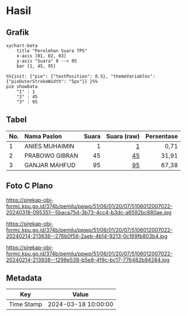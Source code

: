 # Hasil

## Grafik

```mermaid
xychart-beta
    title "Perolehan Suara TPS"
    x-axis [01, 02, 03]
    y-axis "Suara" 0 --> 95
    bar [1, 45, 95]
```

```mermaid
%%{init: {"pie": {"textPosition": 0.5}, "themeVariables": {"pieOuterStrokeWidth": "5px"}} }%%
pie showData
    "1" : 1
    "2" : 45
    "3" : 95
```

## Tabel

| No. | Nama Paslon    | Suara | Suara (raw) | Persentase |
|:--- |:-------------- | -----:| -----------:| ----------:|
| 1   | ANIES MUHAIMIN | 1     | [1][p-1]    | 0,71       |
| 2   | PRABOWO GIBRAN | 45    | [45][p-2]   | 31,91      |
| 3   | GANJAR MAHFUD  | 95    | [95][p-3]   | 67,38      |


[p-1]: https://github.com/gigit-pemilu/pemilu-2024-51-bali/blob/main/pilpres/hitung-suara/sub/51-bali/sub/06-bangli/sub/01-susut/sub/2007-tiga/sub/022-tps/sub/paslon-1.txt
[p-2]: https://github.com/gigit-pemilu/pemilu-2024-51-bali/blob/main/pilpres/hitung-suara/sub/51-bali/sub/06-bangli/sub/01-susut/sub/2007-tiga/sub/022-tps/sub/paslon-2.txt
[p-3]: https://github.com/gigit-pemilu/pemilu-2024-51-bali/blob/main/pilpres/hitung-suara/sub/51-bali/sub/06-bangli/sub/01-susut/sub/2007-tiga/sub/022-tps/sub/paslon-3.txt

## Foto C Plano

https://sirekap-obj-formc.kpu.go.id/374b/pemilu/ppwp/51/06/01/20/07/5106012007022-20240318-095351--5baca75d-3b73-4cc4-b3dc-a6592bc880ae.jpg

https://sirekap-obj-formc.kpu.go.id/374b/pemilu/ppwp/51/06/01/20/07/5106012007022-20240214-213636--276b0f56-2aeb-4b14-9213-0c169fb803b4.jpg

https://sirekap-obj-formc.kpu.go.id/374b/pemilu/ppwp/51/06/01/20/07/5106012007022-20240214-213938--1298e539-b5e8-4f9c-bc17-776482b94284.jpg


## Metadata

| Key        | Value               |
| ---------- | ------------------- |
| Time Stamp | 2024-03-18 10:00:00 |



